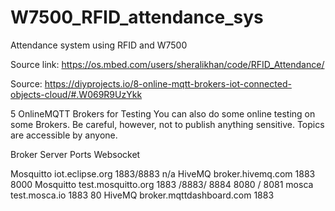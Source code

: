 # W7500_RFID_attendance_sys
Attendance system using RFID and W7500

Source link: https://os.mbed.com/users/sheralikhan/code/RFID_Attendance/

Source: https://diyprojects.io/8-online-mqtt-brokers-iot-connected-objects-cloud/#.W069R9UzYkk

5 OnlineMQTT Brokers  for Testing
You can also do some online testing on some Brokers. Be careful, however, not to publish anything sensitive. Topics are accessible by anyone.

Broker				Server						        Ports				        Websocket

Mosquitto	 		iot.eclipse.org				    1883/8883			      n/a
HiveMQ	 			broker.hivemq.com			    1883				        8000
Mosquitto		    test.mosquitto.org			1883 /8883/ 8884	  8080 / 8081
mosca	 			test.mosca.io				        1883				        80
HiveMQ	 			broker.mqttdashboard.com	1883

